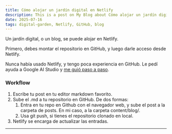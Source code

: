 ```yaml
---
title: Cómo alojar un jardín digital en Netlify
description: This is a post on My Blog about Cómo alojar un jardín digital en Netlify.
date: 2025-07-16
tags: digital-garden, Netlify, GitHub, blog
---
```

Un jardín digital, o un blog, se puede alojar en Netlify.

Primero, debes montar el repositorio en GitHub, y luego darle acceso desde Netlify. 

Nunca había usado Netlify, y tengo poca experiencia en GitHub. Le pedí ayuda a Google AI Studio y [me guió paso a paso](https://base-uno.netlify.app/blog/publish-your-blog-with-netlify/).

### Workflow

1. Escribe tu post en tu editor markdown favorito.
2. Sube el .md a tu repositorio en GitHub. De dos formas:
	1. Entra en tu repo en Github con el navegador web, y sube el post a la carpeta de posts. En mi caso, a la carpeta content/blog/.
	2. Usa git push, si tienes el repositorio clonado en local.
3. Netlify se encarga de actualizar las entradas.


---
